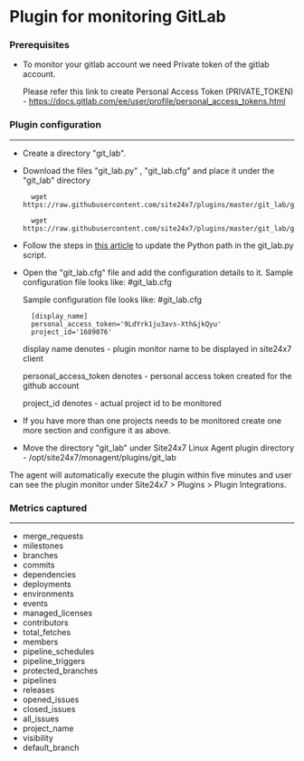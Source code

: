 # Plugin for monitoring GitLab

### Prerequisites
* To monitor your gitlab account we need Private token of the gitlab account.
	
	Please refer this link to create Personal Access Token (PRIVATE_TOKEN) - https://docs.gitlab.com/ee/user/profile/personal_access_tokens.html

### Plugin configuration
---

* Create a directory "git_lab".

* Download the files "git_lab.py" , "git_lab.cfg" and place it under the "git_lab" directory

		wget https://raw.githubusercontent.com/site24x7/plugins/master/git_lab/git_lab.py

		wget https://raw.githubusercontent.com/site24x7/plugins/master/git_lab/git_lab.cfg
  
- Follow the steps in [this article](https://support.site24x7.com/portal/en/kb/articles/updating-python-path-in-a-plugin-script-for-linux-servers) to update the Python path in the git_lab.py script.

* Open the "git_lab.cfg" file and add the configuration details to it. Sample configuration file looks like: #git_lab.cfg
	
	Sample configuration file looks like:
	#git_lab.cfg
	
		[display_name]
		personal_access_token='9LdYrk1ju3avs-Xth&jkQyu'
		project_id='1689076'

	display name denotes - plugin monitor name to be displayed in site24x7 client
	
	personal_access_token denotes - personal access token created for the github account
	
	project_id denotes - actual project id to be monitored

* If you have more than one projects needs to be monitored create one more section and configure it as above.

* Move the directory "git_lab" under Site24x7 Linux Agent plugin directory - /opt/site24x7/monagent/plugins/git_lab

The agent will automatically execute the plugin within five minutes and user can see the plugin monitor under Site24x7 > Plugins > Plugin Integrations.


### Metrics captured
---
* merge_requests
* milestones
* branches
* commits
* dependencies
* deployments
* environments
* events
* managed_licenses
* contributors
* total_fetches
* members
* pipeline_schedules
* pipeline_triggers
* protected_branches
* pipelines
* releases
* opened_issues
* closed_issues
* all_issues
* project_name
* visibility
* default_branch
